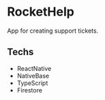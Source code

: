 
# RocketHelp

App for creating support tickets.

## Techs

- ReactNative
- NativeBase
- TypeScript
- Firestore 
